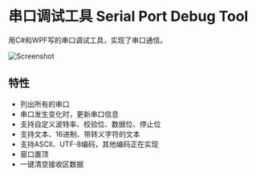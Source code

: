 # 串口调试工具 Serial Port Debug Tool
用C#和WPF写的串口调试工具，实现了串口通信。

![Screenshot](https://github.com/dingzimin/Serial-Port-Debug-Tool/images/Screenshot0.png?raw=true)

## 特性
* 列出所有的串口
* 串口发生变化时，更新串口信息
* 支持自定义波特率、校验位、数据位、停止位
* 支持文本、16进制、带转义字符的文本
* 支持ASCII、UTF-8编码，其他编码正在实现
* 窗口置顶
* 一键清空接收区数据
